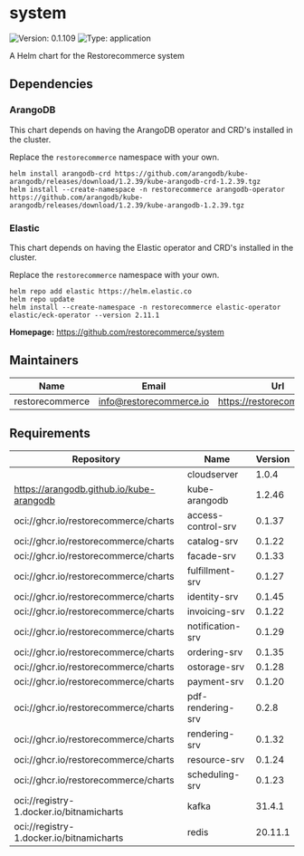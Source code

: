 # system

![Version: 0.1.109](https://img.shields.io/badge/Version-0.1.109-informational?style=flat-square) ![Type: application](https://img.shields.io/badge/Type-application-informational?style=flat-square)

A Helm chart for the Restorecommerce system

## Dependencies

### ArangoDB

This chart depends on having the ArangoDB operator and CRD's installed in the cluster.

Replace the `restorecommerce` namespace with your own.

```shell
helm install arangodb-crd https://github.com/arangodb/kube-arangodb/releases/download/1.2.39/kube-arangodb-crd-1.2.39.tgz
helm install --create-namespace -n restorecommerce arangodb-operator https://github.com/arangodb/kube-arangodb/releases/download/1.2.39/kube-arangodb-1.2.39.tgz
```

### Elastic

This chart depends on having the Elastic operator and CRD's installed in the cluster.

Replace the `restorecommerce` namespace with your own.

```shell
helm repo add elastic https://helm.elastic.co
helm repo update
helm install --create-namespace -n restorecommerce elastic-operator elastic/eck-operator --version 2.11.1
```

**Homepage:** <https://github.com/restorecommerce/system>

## Maintainers

| Name | Email | Url |
| ---- | ------ | --- |
| restorecommerce | <info@restorecommerce.io> | <https://restorecommerce.io/> |

## Requirements

| Repository | Name | Version |
|------------|------|---------|
|  | cloudserver | 1.0.4 |
| https://arangodb.github.io/kube-arangodb | kube-arangodb | 1.2.46 |
| oci://ghcr.io/restorecommerce/charts | access-control-srv | 0.1.37 |
| oci://ghcr.io/restorecommerce/charts | catalog-srv | 0.1.22 |
| oci://ghcr.io/restorecommerce/charts | facade-srv | 0.1.33 |
| oci://ghcr.io/restorecommerce/charts | fulfillment-srv | 0.1.27 |
| oci://ghcr.io/restorecommerce/charts | identity-srv | 0.1.45 |
| oci://ghcr.io/restorecommerce/charts | invoicing-srv | 0.1.22 |
| oci://ghcr.io/restorecommerce/charts | notification-srv | 0.1.29 |
| oci://ghcr.io/restorecommerce/charts | ordering-srv | 0.1.35 |
| oci://ghcr.io/restorecommerce/charts | ostorage-srv | 0.1.28 |
| oci://ghcr.io/restorecommerce/charts | payment-srv | 0.1.20 |
| oci://ghcr.io/restorecommerce/charts | pdf-rendering-srv | 0.2.8 |
| oci://ghcr.io/restorecommerce/charts | rendering-srv | 0.1.32 |
| oci://ghcr.io/restorecommerce/charts | resource-srv | 0.1.24 |
| oci://ghcr.io/restorecommerce/charts | scheduling-srv | 0.1.23 |
| oci://registry-1.docker.io/bitnamicharts | kafka | 31.4.1 |
| oci://registry-1.docker.io/bitnamicharts | redis | 20.11.1 |

